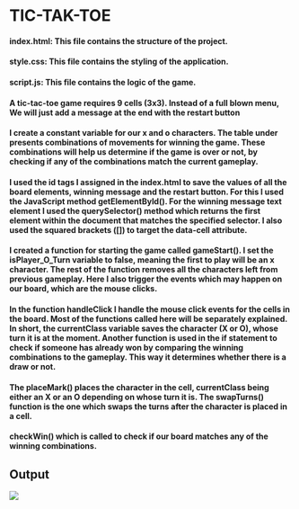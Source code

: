 # TIC-TAK-TOE

<h4>index.html: This file contains the structure of the project.</h4>
<h4>style.css: This file contains the styling of the application.</h4>
<h4>script.js: This file contains the logic of the game.</h4>

<h4>A tic-tac-toe game requires 9 cells (3x3). Instead of a full blown menu, We will just add a message at the end with the restart button</h4>

<h4>I create a constant variable for our x and o characters. The table under presents combinations of movements for winning the game. These combinations will help us determine if the game is over or not, by checking if any of the combinations match the current gameplay.</h4>

<h4>I used the id tags I assigned in the index.html to save the values of all the board elements, winning message and the restart button. For this I used the JavaScript method getElementById(). For the winning message text element I used the querySelector() method which returns the first element within the document that matches the specified selector. I also used the squared brackets ([]) to target the data-cell attribute.</h4>

<h4>I created a function for starting the game called gameStart(). I set the isPlayer_O_Turn variable to false, meaning the first to play will be an x character. The rest of the function removes all the characters left from previous gameplay. Here I also trigger the events which may happen on our board, which are the mouse clicks.</h4>

<h4>In the function handleClick I handle the mouse click events for the cells in the board. Most of the functions called here will be separately explained. In short, the currentClass variable saves the character (X or O), whose turn it is at the moment. Another function is used in the if statement to check if someone has already won by comparing the winning combinations to the gameplay. This way it determines whether there is a draw or not.</h4>

<h4>The placeMark() places the character in the cell, currentClass being either an X or an O depending on whose turn it is. The swapTurns() function is the one which swaps the turns after the character is placed in a cell.</h4>

<h4>checkWin() which is called to check if our board matches any of the winning combinations.
  
<h2>Output</h2>
<img src="https://github.com/Fhini/TIC-TAK-TOE/assets/118623264/a5e13038-b997-43a5-ad3f-b29f3317343f">
